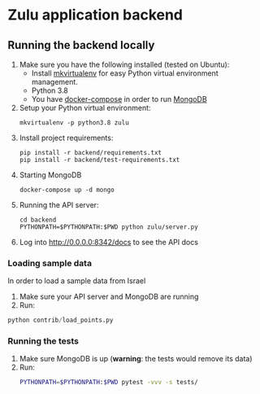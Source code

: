 # Zulu application backend

## Running the backend locally

1. Make sure you have the following installed (tested on Ubuntu):
   * Install [mkvirtualenv](https://virtualenvwrapper.readthedocs.io/en/latest/install.html) for easy Python virtual environment management.
   * Python 3.8
   * You have [docker-compose](https://docs.docker.com/compose/install/) in order to run [MongoDB](https://www.mongodb.com/)
2. Setup your Python virtual environment:
   ```shell
   mkvirtualenv -p python3.8 zulu
   ```
3. Install project requirements:
   ```shell
   pip install -r backend/requirements.txt
   pip install -r backend/test-requirements.txt
   ```
4. Starting MongoDB
   ```shell
   docker-compose up -d mongo
   ```
5. Running the API server:
   ```shell
   cd backend
   PYTHONPATH=$PYTHONPATH:$PWD python zulu/server.py
   ```
6. Log into http://0.0.0.0:8342/docs to see the API docs

### Loading sample data

In order to load a sample data from Israel
1. Make sure your API server and MongoDB are running
2. Run:
```python
python contrib/load_points.py
```


### Running the tests
1. Make sure MongoDB is up (**warning**: the tests would remove its data)
2. Run:
   ```bash
   PYTHONPATH=$PYTHONPATH:$PWD pytest -vvv -s tests/
   ```

